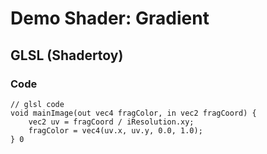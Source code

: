 # Demo Shader: Gradient

## GLSL (Shadertoy)

### Code
    // glsl code
    void mainImage(out vec4 fragColor, in vec2 fragCoord) {
        vec2 uv = fragCoord / iResolution.xy;
        fragColor = vec4(uv.x, uv.y, 0.0, 1.0);
    } 0